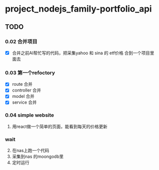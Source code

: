# project_nodejs_family-portfolio_api


## TODO
### 0.02 合并项目
- [x] 合并之前AI帮忙写的代码，把采集yahoo 和 sina 的 etf价格 合到一个项目里面去

### 0.03 第一个refoctory
- [x] route 合并
- [x] controller 合并
- [x] model 合并
- [x] service 合并

### 0.04 simple website
1. 用react做一个简单的页面，能看到每天的价格更新
### wait

2. 在nas上跑一个代码
3. 采集到nas 的moongodb里
4. 定时运行
